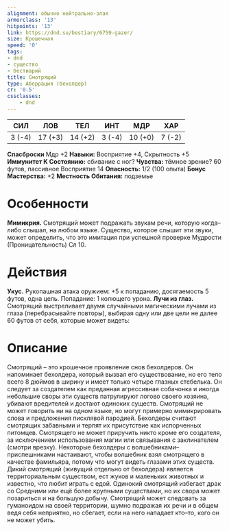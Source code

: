 ```yaml
---
alignment: обычно нейтрально-злая
armorclass: '13'
hitpoints: '13'
link: https://dnd.su/bestiary/6759-gazer/
size: Крошечная
speed: '0'
tags:
- dnd
- существо
- бестиарий
title: Смотрящий
type: Аберрация (бехолдер)
cr: '0.5'
cssclasses:
    - dnd
---
```



| СИЛ | ЛОВ | ТЕЛ | ИНТ | МДР | ХАР |
|---|---|---|---|---|---|
| 3 (-4) | 17 (+3) | 14 (+2) | 3 (-4) | 10 (+0) | 7 (-2) |
**Спасброски** Мдр +2
**Навыки:** Восприятие +4, Скрытность +5
**Иммунитет К Состоянию:** сбивание с ног?
**Чувства:** тёмное зрение? 60 футов, пассивное Восприятие 14
**Опасность:** 1/2 (100 опыта)
**Бонус Мастерства:** +2
**Местность Обитания:** подземье


# Особенности
**Мимикрия.** Смотрящий может подражать звукам речи, которую когда–либо слышал, на любом языке. Существо, которое слышит эти звуки, может определить, что это имитация при успешной проверке Мудрости (Проницательность) Сл 10.


# Действия
**Укус.** Рукопашная атака оружием: +5 к попаданию, досягаемость 5 футов, одна цель. Попадание: 1 колющего урона.
**Лучи из глаз.** Смотрящий выстреливает двумя случайными магическими лучами из глаза (перебрасывайте повторы), выбирая одну или две цели не далее 60 футов от себя, которые может видеть:


# Описание
Смотрящий – это крошечное проявление снов бехолдеров. Он напоминает бехолдера, который вызвал его существование, но его тело всего 8 дюймов в ширину и имеет только четыре глазных стебелька. Он следует за создателем как преданная агрессивная собачонка и иногда небольшие своры эти существ патрулируют логово своего хозяина, убивают вредителей и достают одиноких существ. Смотрящий не может говорить ни на одном языке, но могут примерно мимикрировать слова и предложения писклявой пародией. Бехолдеры считают смотрящих забавными и терпят их присутствие как испорченных питомцев. Смотрящего не может приручить никто кроме его создателя, за исключением использования магии или связывания с заклинателем (смотри врезку). Некоторые бехолдеры с волшебниками–приспешниками настаивают, чтобы волшебник взял смотрящего в качестве фамильяра, потому что могут видеть глазами этих существ. Дикий смотрящий (живущий отдельно от бехолдера) является территориальным существом, ест жуков и маленьких животных и известно, что любит играть с едой. Одинокий смотрящий избегает драк со Средними или ещё более крупными существами, но их свора может позариться и на большую добычу. Смотрящий может следовать за гуманоидом на своей территории, шумно подражая их речи и в общем ведя себя неприятно, но сбегает, если на него нападает кто–то, кого он не может убить.
